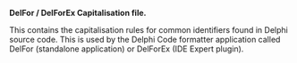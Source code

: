 **DelFor / DelForEx Capitalisation file.**

This contains the capitalisation rules for common identifiers found in Delphi source code. This is used by the Delphi Code formatter application called DelFor (standalone application) or DelForEx (IDE Expert plugin).